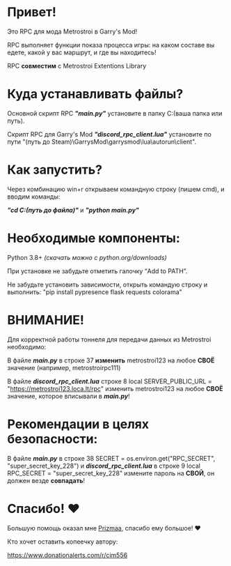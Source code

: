 # Привет!
Это RPC для мода Metrostroi в Garry's Mod! 

RPC выполняет функции показа процесса игры: на каком составе вы едете, какой у вас маршрут, и где вы находитесь! 

RPC **совместим** с Metrostroi Extentions Library

# Куда устанавливать файлы?
Основной скрипт RPC ***"main.py"*** установите в папку C:\(ваша папка или путь). 

Скрипт RPC для Garry's Mod ***"discord_rpc_client.lua"*** установите по пути "(путь до Steam)\GarrysMod\garrysmod\lua\autorun\client\".

# Как запустить?
Через комбинацию win+r открываем командную строку (пишем cmd), и вводим команды: 

***"cd C:\(путь до файла)"*** и ***"python main.py"***

# Необходимые компоненты:
Python 3.8+ *(скачать можно с python.org/downloads)*

При установке не забудьте отметить галочку “Add to PATH”. 

Не забудьте установить зависимости, открыть командую строку и выполнить: "pip install pypresence flask requests colorama"

# ВНИМАНИЕ!
Для корректной работы тоннеля для передачи данных из Metrostroi необходимо:

В файле ***main.py*** в строке 37 **изменить** metrostroi123 на любое **СВОЁ** значение (например, metrostroirpc111)

В файле ***discord_rpc_client.lua***  строке 8 local SERVER_PUBLIC_URL = "https://metrostroi123.loca.lt/rpc" изменить metrostroi123 на любое **СВОЁ** значение, которое вписывали в ***main.py***!

# Рекомендации в целях безопасности:
В файле ***main.py*** в строке 38 SECRET = os.environ.get("RPC_SECRET", "super_secret_key_228") и ***discord_rpc_client.lua*** в строке 9 local RPC_SECRET = "super_secret_key_228" измените пароль на **СВОЙ**, он должен везде **совпадать**!

# Спасибо! ❤

Большую помощь оказал мне [Prizmaa]([URL](https://github.com/prizmaa)), спасибо ему большое! ❤

Кто хочет оставить копеечку автору:

https://www.donationalerts.com/r/cim556

